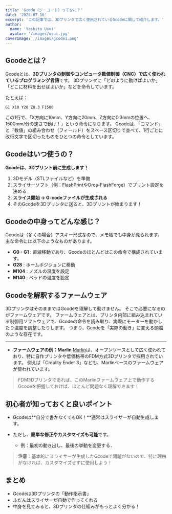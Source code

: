 ```yaml
---
title: 'Gcode（ジーコード）ってなに？'
date: '2025-07-10'
excerpt: 'この記事では、3Dプリンタで広く使用されているGcodeに関して紹介します。'
author:
  name: 'Yoshito Usui'
  avatar: '/images/usui.jpg'
coverImage: '/images/gcode1.png'
---
```



## Gcodeとは？

Gcodeとは、**3Dプリンタの制御やコンピュータ数値制御（CNC）で広く使われているプログラミング言語**です。
3Dプリンタに「どのように動けばよいか」「どこに材料を出せばよいか」などを命令しています。

たとえば：

```
G1 X10 Y20 Z0.3 F1500
```

この1行で、「X方向に10mm、Y方向に20mm、Z方向に0.3mmの位置へ、1500mm/分の速さで動け！」という命令になります。
Gcodeは、「コマンド」と「数値」の組み合わせ（フィールド）をスペース区切りで並べて、1行ごとに改行文字で区切ったものをひとつの命令としています。


## Gcodeはいつ使うの？

**Gcodeは、3Dプリント前に生成します！**

1. 3Dモデル（STLファイルなど）を準備
2. スライサーソフト（例：FlashPrintやOrca-FlashForge）でプリント設定を決める
3. **スライス開始 → G-codeファイルが生成される**
4. そのGcodeを3Dプリンタに送ると、3Dプリントが始まります！


## Gcodeの中身ってどんな感じ？

Gcodeは（多くの場合）アスキー形式なので、メモ帳でも中身が見られます。
主な命令には以下のようなものがあります。

* **G0 - G1** : 直線移動であり、Gcodeのほとんどはこの命令で構成されています。
* **G28** : ホームポジションに移動
* **M104** : ノズルの温度を設定 
* **M140** : ベッドの温度を設定 

## Gcodeを解釈するファームウェア
3DプリンタはそのままではGcodeを理解して動けません。
そこで必要になるのがファームウェアです。
ファームウェアとは、プリンタ内部に組み込まれている制御用ソフトウェアで、Gcodeの命令を読み取り、実際にモーターを動かしたり温度を調整したりします。
つまり、Gcodeを「実際の動き」に変える頭脳のような存在です。

---
* **ファームウェアの例：Marlin**
[Marlin](https://marlinfw.org/meta/gcode/)は、オープンソースとして広く使われており、特に自作プリンタや低価格帯のFDM方式3Dプリンタで採用されています。
例えば「Creality Ender 3」なども、Marlinベースのファームウェアが使われています。

> FDM3Dプリンタであれば、このMarlinファームウェア上で動作するGcodeを把握しておけば、ほとんど問題なく理解できます！


## 初心者が知っておくと良いポイント

* Gcodeは**自分で書かなくてもOK！**通常はスライサーが自動生成します。
* ただし、**簡単な修正やカスタマイズも可能**です。

  * 例：最初の動き出し、最後の挙動を変更する．

> **注意**：基本的にスライサーが生成したGcodeで問題がないので、特に理由がなければ、カスタマイズせずに使用しよう！

## まとめ

* Gcodeは3Dプリンタの「動作指示書」
* ふだんはスライサーが自動で作ってくれる
* 中身を見てみると、3Dプリンタの仕組みがもっとよく分かる！

